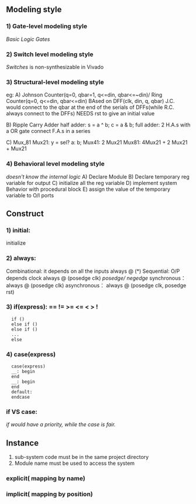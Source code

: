 ## Modeling style
### 1) Gate-level modeling style
*Basic Logic Gates*

### 2) Switch level modeling style
*Switches* is
non-synthesizable in Vivado

### 3) Structural-level modeling style
eg: 
A) Johnson Counter(q=0, qbar=1, q<=din, qbar<=~din)/ Ring Counter(q=0, q<=din, qbar<=din)
BAsed on DFF(clk, din, q, qbar)
J.C. would connect to the qbar at the end of the serials of DFFs(while R.C. always connect to the DFFs)
NEEDS rst to give an initial value

B) Ripple Carry Adder
half adder: s = a ^ b; c = a & b;
full adder: 2 H.A.s with a OR gate
connect F.A.s in a series

C) Mux_81
Mux21: y = sel? a: b;
Mux41: 2 Mux21
Mux81: 4Mux21 + 2 Mux21 + Mux21

### 4) Behavioral level modeling style
*doesn't know the internal logic*
A) Declare Module
B) Declare temporary reg variable for output
C) initialize all the reg variable
D) implement system Behavior with procedural block
E) assign the value of the temporary variable to O/I ports

## Construct
### 1) initial: 
initialize

### 2) always: 
Combinational: it depends on all the inputs
always @ (*)
Sequential: O/P depends clock 
always @ (posedge clk)
*posedge/ negedge*
synchronous：  always @ (posedge clk)
asynchronous： always @ (posedge clk, posedge rst)

### 3) if(express): == != >= <= < > !
      if ()
      else if ()
      else if ()
      ...
      else
### 4) case(express)
      case(express)
      __: begin
      end
      __: begin
      end
      default:
      endcase
### if VS case:
*if would have a priority, while the case is fair.*

## Instance
1) sub-system code must be in the same project directory
2) Module name must be used to access the system

### explicit( mapping by name)

### implicit( mapping by position)
